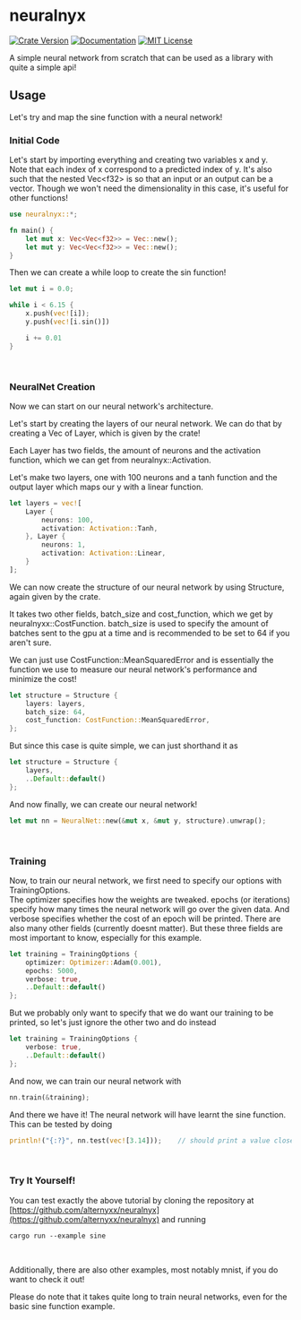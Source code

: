 # neuralnyx
[![Crate Version](https://img.shields.io/crates/v/neuralnyx.svg)](https://crates.io/crates/neuralnyx)
[![Documentation](https://docs.rs/neuralnyx/badge.svg)](https://docs.rs/neuralnyx)
[![MIT License](https://img.shields.io/badge/License-MIT-blue.svg)](https://opensource.org/licenses/MIT)

A simple neural network from scratch that can be used as a library with 
quite a simple api!  

## Usage
Let's try and map the sine function with a neural network!  
  
### Initial Code
Let's start by importing everything and creating two variables x and y.  
Note that each index of x correspond to a predicted index of y. It's also such
that the nested Vec&lt;f32&gt; is so that an input or an output can be a vector.
Though we won't need the dimensionality in this case, it's useful for other functions!

<!-- I SWEAR ILL MAKE A MORE ERGONOMIC WAY TO DO THIS ;-; -->
```rust
use neuralnyx::*;

fn main() {
    let mut x: Vec<Vec<f32>> = Vec::new();
    let mut y: Vec<Vec<f32>> = Vec::new();
}
```

Then we can create a while loop to create the sin function!
```rust
let mut i = 0.0;

while i < 6.15 {
    x.push(vec![i]);
    y.push(vec![i.sin()])

    i += 0.01
}
```
<br>  <!-- idk if other people hate these manual linebreaks but i literally cant read w/o them-->

### NeuralNet Creation
Now we can start on our neural network's architecture.  

Let's start by creating the layers of our neural network. We can do that
by creating a Vec of Layer, which is given by the crate!  

Each Layer has two fields, the amount of neurons and the activation function, 
which we can get from neuralnyx::Activation.  

Let's make two layers, one with 100 neurons and a tanh function and the output 
layer which maps our y with a linear function.
```rust
let layers = vec![
    Layer {
        neurons: 100,
        activation: Activation::Tanh,
    }, Layer {
        neurons: 1,
        activation: Activation::Linear,
    }
];
```

We can now create the structure of our neural network by using Structure, again 
given by the crate.  

It takes two other fields, batch_size and cost_function, which we get by 
neuralnyxx::CostFunction. batch_size is used to specify the amount of batches sent 
to the gpu at a time and is recommended to be set to 64 if you aren't sure.  

We can just use CostFunction::MeanSquaredError and is essentially the function we use 
to measure our neural network's performance and minimize the cost! 
```rust
let structure = Structure {
    layers: layers,
    batch_size: 64,
    cost_function: CostFunction::MeanSquaredError,
};
```

But since this case is quite simple, we can just shorthand it as
```rust
let structure = Structure {
    layers,
    ..Default::default()
};
```

And now finally, we can create our neural network! 
```rust
let mut nn = NeuralNet::new(&mut x, &mut y, structure).unwrap();
```
<br>

### Training
Now, to train our neural network, we first need to specify our options with TrainingOptions.  
The optimizer specifies how the weights are tweaked. epochs (or iterations) specify how 
many times the neural network will go over the given data. And verbose specifies whether the 
cost of an epoch will be printed. There are also many other fields (currently doesnt matter). 
But these three fields are most important to know, especially for this example.
```rust
let training = TrainingOptions {
    optimizer: Optimizer::Adam(0.001),
    epochs: 5000,
    verbose: true,
    ..Default::default()
};
```

But we probably only want to specify that we do want our training to be printed, so 
let's just ignore the other two and do instead
```rust
let training = TrainingOptions {
    verbose: true,
    ..Default::default()
};
```

And now, we can train our neural network with
```rust
nn.train(&training);
```

And there we have it! The neural network will have learnt the sine function. This can be tested 
by doing
```rust
println!("{:?}", nn.test(vec![3.14]));    // should print a value close to 0!
```
<br>

### Try It Yourself!
You can test exactly the above tutorial by cloning the repository at 
[https://github.com/alternyxx/neuralnyx](https://github.com/alternyxx/neuralnyx) 
and running
```
cargo run --example sine
```
<br>

Additionally, there are also other examples, most notably mnist, if you do want to check it out!  
  
Please do note that it takes quite long to train neural networks, even for the basic sine function 
example.

